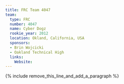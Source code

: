 ```yaml
---
title: FRC Team 4047
team:
  type: FRC
  number: 4047
  name: Cyber Dogz
  rookie_year: 2012
  location: Okland, California, USA
  sponsors:
  - Brin Wojcicki
  - Oakland Technical High
  links:
    Website:
---
```


{% include remove_this_line_and_add_a_paragraph %}
